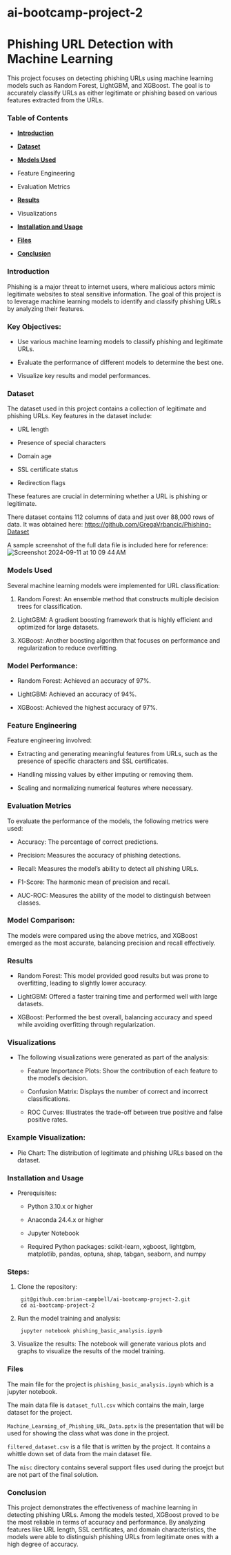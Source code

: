 # ai-bootcamp-project-2

# Phishing URL Detection with Machine Learning

This project focuses on detecting phishing URLs using machine learning models such as Random Forest, LightGBM, and XGBoost. The goal is to accurately classify URLs as either legitimate or phishing based on various features extracted from the URLs.

### Table of Contents

* [**Introduction**](#Introduction)

* [**Dataset**](#Dataset)

* [**Models Used**](#Models%20Used)

* Feature Engineering

* Evaluation Metrics

* [**Results**](#Results)

* Visualizations

* [**Installation and Usage**](#Installation%20and%20Usage)

* [**Files**](#Files)

* [**Conclusion**](#Conclusion)


### Introduction

Phishing is a major threat to internet users, where malicious actors mimic legitimate websites to steal sensitive information. The goal of this project is to leverage machine learning models to identify and classify phishing URLs by analyzing their features.

### Key Objectives:

* Use various machine learning models to classify phishing and legitimate URLs.

* Evaluate the performance of different models to determine the best one.

* Visualize key results and model performances.

### Dataset

The dataset used in this project contains a collection of legitimate and phishing URLs. Key features in the dataset include:

* URL length  

* Presence of special characters

* Domain age

* SSL certificate status

* Redirection flags

These features are crucial in determining whether a URL is phishing or legitimate.

There dataset contains 112 columns of data and just over 88,000 rows of data. It was obtained here: https://github.com/GregaVrbancic/Phishing-Dataset

A sample screenshot of the full data file is included here for reference:
![Screenshot 2024-09-11 at 10 09 44 AM](https://github.com/user-attachments/assets/d5424eee-3b86-4d76-a908-40bee3d3e253)



### Models Used

Several machine learning models were implemented for URL classification:

1)  Random Forest: An ensemble method that constructs multiple decision trees for classification.

2)  LightGBM: A gradient boosting framework that is highly efficient and optimized for large datasets.

3)  XGBoost: Another boosting algorithm that focuses on performance and regularization to reduce overfitting.

### Model Performance:

* Random Forest: Achieved an accuracy of 97%.

* LightGBM: Achieved an accuracy of 94%.

* XGBoost: Achieved the highest accuracy of 97%.

### Feature Engineering

Feature engineering involved:

 * Extracting and generating meaningful features from URLs, such as the presence of specific characters and SSL certificates.

 * Handling missing values by either imputing or removing them.

 * Scaling and normalizing numerical features where necessary.

### Evaluation Metrics

To evaluate the performance of the models, the following metrics were used:

* Accuracy: The percentage of correct predictions.

* Precision: Measures the accuracy of phishing detections.

* Recall: Measures the model’s ability to detect all phishing URLs.

* F1-Score: The harmonic mean of precision and recall.

* AUC-ROC: Measures the ability of the model to distinguish between classes.

### Model Comparison:

The models were compared using the above metrics, and XGBoost emerged as the most accurate, balancing precision and recall effectively.

### Results

* Random Forest: This model provided good results but was prone to overfitting, leading to slightly lower accuracy.

* LightGBM: Offered a faster training time and performed well with large datasets.

* XGBoost: Performed the best overall, balancing accuracy and speed while avoiding overfitting through regularization.

### Visualizations

* The following visualizations were generated as part of the analysis:

    * Feature Importance Plots: Show the contribution of each feature to the model’s decision.

    * Confusion Matrix: Displays the number of correct and incorrect classifications.

    * ROC Curves: Illustrates the trade-off between true positive and false positive rates.

### Example Visualization:

* Pie Chart: The distribution of legitimate and phishing URLs based on the dataset.

### Installation and Usage

* Prerequisites:

    * Python 3.10.x or higher
      
    * Anaconda 24.4.x or higher

    * Jupyter Notebook

    * Required Python packages: scikit-learn, xgboost, lightgbm, matplotlib, pandas, optuna, shap, tabgan, seaborn, and numpy

### Steps:

1) Clone the repository:

        
        git@github.com:brian-campbell/ai-bootcamp-project-2.git
        cd ai-bootcamp-project-2

    
2) Run the model training and analysis:

        jupyter notebook phishing_basic_analysis.ipynb

5) Visualize the results: The notebook will generate various plots and graphs to visualize the results of the model training.

### Files

The main file for the project is `phishing_basic_analysis.ipynb` which is a jupyter notebook.

The main data file is `dataset_full.csv` which contains the main, large dataset for the project.

`Machine_Learning_of_Phishing_URL_Data.pptx` is the presentation that will be used for showing the class what was done in the project.

`filtered_dataset.csv` is a file that is written by the project. It contains a whittle down set of data from the main dataset file.

The `misc` directory contains several support files used during the proejct but are not part of the final solution.


### Conclusion

This project demonstrates the effectiveness of machine learning in detecting phishing URLs. Among the models tested, XGBoost proved to be the most reliable in terms of accuracy and performance. By analyzing features like URL length, SSL certificates, and domain characteristics, the models were able to distinguish phishing URLs from legitimate ones with a high degree of accuracy.

